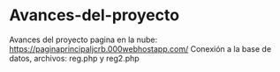 # Avances-del-proyecto
Avances del proyecto pagina en la nube: https://paginaprincipaljcrb.000webhostapp.com/
Conexión a la base de datos, archivos: reg.php y reg2.php
